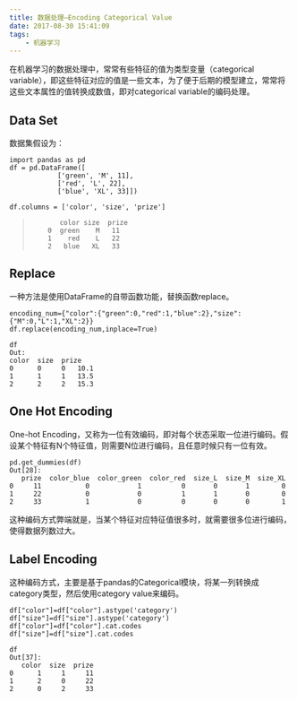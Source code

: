 ```yaml
---
title: 数据处理—Encoding Categorical Value
date: 2017-08-30 15:41:09
tags:
	- 机器学习
---
```


在机器学习的数据处理中，常常有些特征的值为类型变量（categorical variable），即这些特征对应的值是一些文本，为了便于后期的模型建立，常常将这些文本属性的值转换成数值，即对categorical variable的编码处理。
<!-- more -->

## Data Set ##

数据集假设为：

    import pandas as pd  
	df = pd.DataFrame([  
	            ['green', 'M', 11],   
	            ['red', 'L', 22],   
	            ['blue', 'XL', 33]])  
	  
	df.columns = ['color', 'size', 'prize'] 

>            color size  prize 
>	      0  green    M   11     		
>	      1    red    L   22  
>	      2   blue   XL   33

## Replace ##
一种方法是使用DataFrame的自带函数功能，替换函数replace。

	encoding_num={"color":{"green":0,"red":1,"blue":2},"size":{"M":0,"L":1,"XL":2}}
	df.replace(encoding_num,inplace=True)

	df
	Out: 
   	color  size  prize
	0      0     0   10.1
	1      1     1   13.5
	2      2     2   15.3

## One Hot Encoding ##
One-hot Encoding，又称为一位有效编码，即对每个状态采取一位进行编码。假设某个特征有N个特征值，则需要N位进行编码，且任意时候只有一位有效。

	pd.get_dummies(df)
	Out[28]: 
	   prize  color_blue  color_green  color_red  size_L  size_M  size_XL
	0     11           0            1          0       0       1        0
	1     22           0            0          1       1       0        0
	2     33           1            0          0       0       0        1

这种编码方式弊端就是，当某个特征对应特征值很多时，就需要很多位进行编码，使得数据列数过大。

## Label Encoding ##
这种编码方式，主要是基于pandas的Categorical模块，将某一列转换成category类型，然后使用category value来编码。

	df["color"]=df["color"].astype('category')
	df["size"]=df["size"].astype('category')
	df["color"]=df["color"].cat.codes
	df["size"]=df["size"].cat.codes
	
	df
	Out[37]: 
	   color  size  prize
	0      1     1     11
	1      2     0     22
	2      0     2     33

